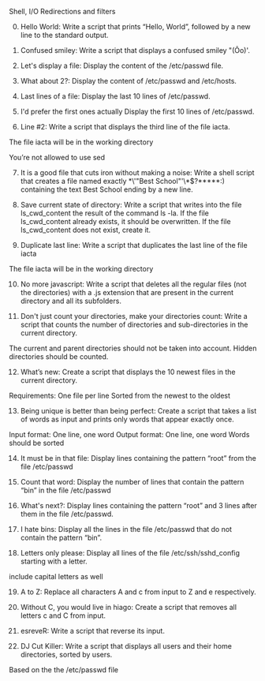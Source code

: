 Shell, I/O Redirections and filters


0. Hello World:
Write a script that prints “Hello, World”, followed by a new line to the standard output.

1. Confused smiley:
Write a script that displays a confused smiley "(Ôo)'.

2. Let's display a file:
Display the content of the /etc/passwd file.

3. What about 2?:
Display the content of /etc/passwd and /etc/hosts.

4. Last lines of a file:
Display the last 10 lines of /etc/passwd.

5. I'd prefer the first ones actually
Display the first 10 lines of /etc/passwd.

6. Line #2:
Write a script that displays the third line of the file iacta.

The file iacta will be in the working directory

You’re not allowed to use sed

7. It is a good file that cuts iron without making a noise:
Write a shell script that creates a file named exactly \*\\'"Best School"\'\\*$\?\*\*\*\*\*:) containing the text Best School ending by a new line.

8. Save current state of directory:
Write a script that writes into the file ls_cwd_content the result of the command ls -la. If the file ls_cwd_content already exists, it should be overwritten. If the file ls_cwd_content does not exist, create it.

9. Duplicate last line:
Write a script that duplicates the last line of the file iacta

The file iacta will be in the working directory

10. No more javascript:
Write a script that deletes all the regular files (not the directories) with a .js extension that are present in the current directory and all its subfolders.

11. Don't just count your directories, make your directories count:
Write a script that counts the number of directories and sub-directories in the current directory.

The current and parent directories should not be taken into account.
Hidden directories should be counted.

12. What’s new:
Create a script that displays the 10 newest files in the current directory.

Requirements:
One file per line
Sorted from the newest to the oldest

13. Being unique is better than being perfect:
Create a script that takes a list of words as input and prints only words that appear exactly once.

Input format: One line, one word
Output format: One line, one word
Words should be sorted

14. It must be in that file:
Display lines containing the pattern “root” from the file /etc/passwd

15. Count that word:
Display the number of lines that contain the pattern “bin” in the file /etc/passwd

16. What's next?:
Display lines containing the pattern “root” and 3 lines after them in the file /etc/passwd.

17. I hate bins:
Display all the lines in the file /etc/passwd that do not contain the pattern “bin”.

18. Letters only please:
Display all lines of the file /etc/ssh/sshd_config starting with a letter.

include capital letters as well

19. A to Z:
Replace all characters A and c from input to Z and e respectively.

20. Without C, you would live in hiago:
Create a script that removes all letters c and C from input.

21. esreveR:
Write a script that reverse its input.

22. DJ Cut Killer:
Write a script that displays all users and their home directories, sorted by users.

Based on the the /etc/passwd file

